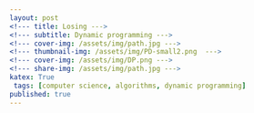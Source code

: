 ```yaml
---
layout: post
<!--- title: Losing --->
<!--- subtitle: Dynamic programming --->
<!--- cover-img: /assets/img/path.jpg --->
<!--- thumbnail-img: /assets/img/PD-small2.png  --->
<!--- cover-img: /assets/img/DP.png --->
<!--- share-img: /assets/img/path.jpg --->
katex: True
 tags: [computer science, algorithms, dynamic programming] 
published: true
---
```


